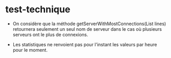 # test-technique

* On considère que la méthode getServerWithMostConnections(List<LogLine> lines) retournera seulement un seul nom de serveur dans le cas où plusieurs serveurs ont le plus de connexions.

* Les statistiques ne renvoient pas pour l'instant les valeurs par heure pour le moment.
